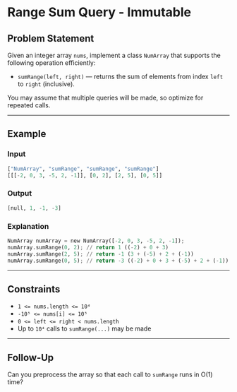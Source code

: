 # Range Sum Query - Immutable

## Problem Statement

Given an integer array `nums`, implement a class `NumArray` that supports the following operation efficiently:

- `sumRange(left, right)` — returns the sum of elements from index `left` to `right` (inclusive).

You may assume that multiple queries will be made, so optimize for repeated calls.

---

## Example

### Input
```python
["NumArray", "sumRange", "sumRange", "sumRange"]
[[[-2, 0, 3, -5, 2, -1]], [0, 2], [2, 5], [0, 5]]
```
### Output
```python
[null, 1, -1, -3]
```
### Explanation
```python
NumArray numArray = new NumArray([-2, 0, 3, -5, 2, -1]);
numArray.sumRange(0, 2); // return 1 ((-2) + 0 + 3)
numArray.sumRange(2, 5); // return -1 (3 + (-5) + 2 + (-1))
numArray.sumRange(0, 5); // return -3 ((-2) + 0 + 3 + (-5) + 2 + (-1))
```

---

## Constraints

- `1 <= nums.length <= 10⁴`
- `-10⁵ <= nums[i] <= 10⁵`
- `0 <= left <= right < nums.length`
- Up to `10⁴` calls to `sumRange(...)` may be made

---

## Follow-Up

Can you preprocess the array so that each call to `sumRange` runs in O(1) time?

